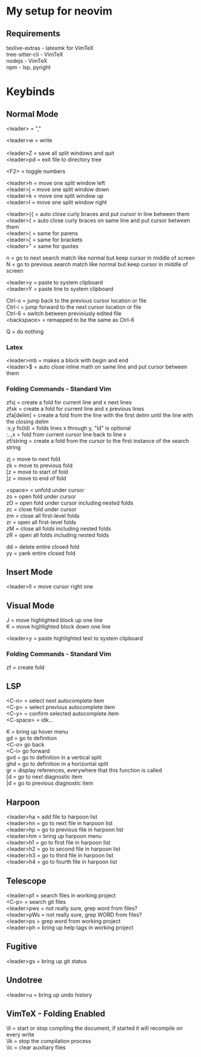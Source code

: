 # My setup for neovim

## Requirements
texlive-extras - latexmk for VimTeX\
tree-sitter-cli - VimTeX\
nodejs - VimTeX\
npm - lsp, pyright

# Keybinds
## Normal Mode
\<leader\> = ","

\<leader\>w = write<br>\
\<leader\>Z = save all split windows and quit\
\<leader\>pd = exit file to directory tree

\<F2\> = toggle numbers

\<leader\>h = move one split window left\
\<leader\>j = move one split window down\
\<leader\>k = move one split window up\
\<leader\>l = move one split window right

\<leader\>{{ = auto close curly braces and put cursor in line between them\
\<leader\>{ = auto close curly braces on same line and put cursor between them\
\<leader\>( = same for parens\
\<leader\>[ = same for brackets\
\<leader\>" = same for quotes

n = go to next search match like normal but keep cursor in middle of screen \
N = go to previous search match like normal but keep cursor in middle of screen

\<leader\>y = paste to system clipboard \
\<leader\>Y = paste line to system clipboard

Ctrl-o = jump back to the previous cursor location or file\
Ctrl-i = jump forward to the next cursor location or file\
Ctrl-6 = switch between previoiusly edited file\
\<backspace\> = remapped to be the same as Ctrl-6

Q = do nothing

### Latex
\<leader\>mb = makes a block with begin and end\
\<leader\>$ = auto close inline math on same line and put cursor between them

### Folding Commands - Standard Vim

zfxj = create a fold for current line and x next lines\
zfxk = create a fold for current line and x previous lines\
zfa\[delim\] = create a fold from the line with the first delim until the line with the closing delim\
\:x,y fo\(ld\) = folds lines x through y, \"ld\" is optional\
\:..,x = fold from current cursor line back to line x\
zf\/string = create a fold from the cursor to the first instance of the search string

zj = move to next fold\
zk = move to previous fold\
\[z = move to start of fold\
\]z = move to end of fold

\<space\> = unfold under cursor\
zo = open fold under cursor\
zO = open fold under cursor including nested folds\
zc = close fold under cursor\
zm = close all first-level folds\
zr = open all first-level folds\
zM = close all folds including nested folds\
zR = open all folds including nested folds

dd = delete entire closed fold\
yy = yank entire closed fold


## Insert Mode
\<leader\>ll = move cursor right one

## Visual Mode
J = move highlighted block up one line\
K = move highlighted block down one line

\<leader\>y = paste highlighted text to system clipboard

### Folding Commands - Standard Vim
zf = create fold


## LSP
\<C-n\> = select next autocomplete item\
\<C-p\> = select previous autocomplete item\
\<C-y\> = confirm selected autocomplete item\
\<C-space\> = idk...

K = bring up hover menu\
gd = go to definition\
    \<C-o\> go back\
    \<C-i\> go forward\
gvd = go to definition in a vertical split\
ghd = go to definition in a horizontal split\
gr = display references, everywhere that this function is called\
\[d = go to next diagnostic item\
\]d = go to previous diagnostic item

## Harpoon
\<leader\>ha = add file to harpoon list\
\<leader\>hn = go to next file in harpoon list\
\<leader\>hp = go to previous file in harpoon list\
\<leader\>hm = bring up harpoon menu\
\<leader\>h1 = go to first file in harpoon list\
\<leader\>h2 = go to second file in harpoon list\
\<leader\>h3 = go to third file in harpoon list\
\<leader\>h4 = go to fourth file in harpoon list

## Telescope
\<leader\>pf = search files in working project\
\<C-p\> = search git files\
\<leader\>pws = not really sure, grep word from files?\
\<leader\>pWs = not really sure, grep WORD from files?\
\<leader\>ps = grep word from working project\
\<leader\>ph = bring up help tags in working project

## Fugitive
\<leader\>gs = bring up git status

## Undotree
\<leader\>u = bring up undo history

## VimTeX - Folding Enabled
\\ll = start or stop compiling the document, if started it will recompile on every write\
\\lk = stop the compilation process\
\\lc = clear auxiliary files
